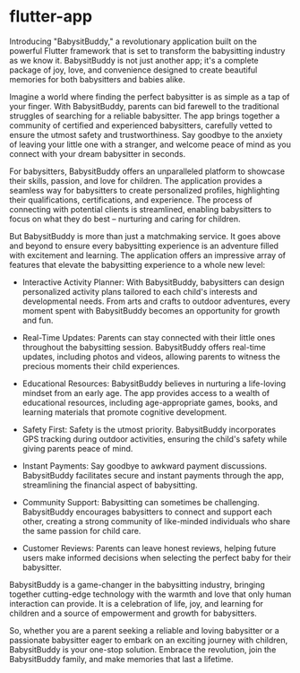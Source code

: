 # flutter-app

Introducing "BabysitBuddy," a revolutionary application built on the powerful Flutter framework that is set to transform the babysitting industry as we know it. BabysitBuddy is not just another app; it's a complete package of joy, love, and convenience designed to create beautiful memories for both babysitters and babies alike.

Imagine a world where finding the perfect babysitter is as simple as a tap of your finger. With BabysitBuddy, parents can bid farewell to the traditional struggles of searching for a reliable babysitter. The app brings together a community of certified and experienced babysitters, carefully vetted to ensure the utmost safety and trustworthiness. Say goodbye to the anxiety of leaving your little one with a stranger, and welcome peace of mind as you connect with your dream babysitter in seconds.

For babysitters, BabysitBuddy offers an unparalleled platform to showcase their skills, passion, and love for children. The application provides a seamless way for babysitters to create personalized profiles, highlighting their qualifications, certifications, and experience. The process of connecting with potential clients is streamlined, enabling babysitters to focus on what they do best – nurturing and caring for children.

But BabysitBuddy is more than just a matchmaking service. It goes above and beyond to ensure every babysitting experience is an adventure filled with excitement and learning. The application offers an impressive array of features that elevate the babysitting experience to a whole new level:

- Interactive Activity Planner: With BabysitBuddy, babysitters can design personalized activity plans tailored to each child's interests and developmental needs. From arts and crafts to outdoor adventures, every moment spent with BabysitBuddy becomes an opportunity for growth and fun.

- Real-Time Updates: Parents can stay connected with their little ones throughout the babysitting session. BabysitBuddy offers real-time updates, including photos and videos, allowing parents to witness the precious moments their child experiences.

- Educational Resources: BabysitBuddy believes in nurturing a life-loving mindset from an early age. The app provides access to a wealth of educational resources, including age-appropriate games, books, and learning materials that promote cognitive development.

- Safety First: Safety is the utmost priority. BabysitBuddy incorporates GPS tracking during outdoor activities, ensuring the child's safety while giving parents peace of mind.

- Instant Payments: Say goodbye to awkward payment discussions. BabysitBuddy facilitates secure and instant payments through the app, streamlining the financial aspect of babysitting.

- Community Support: Babysitting can sometimes be challenging. BabysitBuddy encourages babysitters to connect and support each other, creating a strong community of like-minded individuals who share the same passion for child care.

- Customer Reviews: Parents can leave honest reviews, helping future users make informed decisions when selecting the perfect baby for their babysitter.

BabysitBuddy is a game-changer in the babysitting industry, bringing together cutting-edge technology with the warmth and love that only human interaction can provide. It is a celebration of life, joy, and learning for children and a source of empowerment and growth for babysitters.

So, whether you are a parent seeking a reliable and loving babysitter or a passionate babysitter eager to embark on an exciting journey with children, BabysitBuddy is your one-stop solution. Embrace the revolution, join the BabysitBuddy family, and make memories that last a lifetime.
